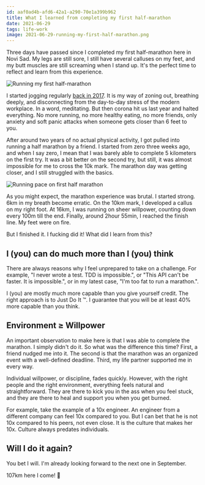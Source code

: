 ```yaml
---
id: aaf0ad4b-afd6-42a1-a290-70e1a399b962
title: What I learned from completing my first half-marathon
date: 2021-06-29
tags: life-work
image: 2021-06-29-running-my-first-half-marathon.png
---
```


Three days have passed since I completed my first half-marathon here in Novi
Sad. My legs are still sore, I still have several calluses on my feet, and my
butt muscles are still screaming when I stand up. It's the perfect time to
reflect and learn from this experience.

![Running my first half-marathon](images/2021-06-29-running-my-first-half-marathon.png)

I started jogging regularly [back in 2017](/running.html). It is my way of
zoning out, breathing deeply, and disconnecting from the day-to-day stress of
the modern workplace. In a word, meditating. But then corona hit us last year
and halted everything. No more running, no more healthy eating, no more friends,
only anxiety and soft panic attacks when someone gets closer than 6 feet to you.

After around two years of no actual physical activity, I got pulled into running
a half marathon by a friend. I started from zero three weeks ago, and when I say
zero, I mean that I was barely able to complete 5 kilometers on the first try.
It was a bit better on the second try, but still, it was almost impossible for
me to cross the 10k mark. The marathon day was getting closer, and I still
struggled with the basics.

![Running pace on first half marathon](images/2021-06-29-running-my-first-half-marathon-pace.png)

As you might expect, the marathon experience was brutal. I started strong. 6km
in my breath become erratic. On the 10km mark, I developed a callus on my right
foot. At 16km, I was running on sheer willpower, counting down every 100m till
the end. Finally, around 2hour 55min, I reached the finish line. My feet were on
fire.

But I finished it. I fucking did it!  What did I learn from this?

## I (you) can do much more than I (you) think

There are always reasons why I feel unprepared to take on a challenge.  For
example, "I never wrote a test. TDD is impossible.", or "This API can't be
faster. It is impossible.", or in my latest case, "I'm too fat to run a
marathon.".

I (you) are mostly much more capable than you give yourself credit. The right
approach is to Just Do It ™. I guarantee that you will be at least 40% more
capable than you think.

## Environment ≥ Willpower

An important observation to make here is that I was able to complete the
marathon. I simply didn't do it. So what was the difference this time? First, a
friend nudged me into it. The second is that the marathon was an organized event
with a well-defined deadline. Third, my life partner supported me in every way.

Individual willpower, or discipline, fades quickly. However, with the right
people and the right environment, everything feels natural and straightforward.
They are there to kick you in the ass when you feel stuck, and they are there to
heal and support you when you get burned.

For example, take the example of a 10x engineer. An engineer from a different
company can feel 10x compared to you. But I can bet that he is not 10x compared
to his peers, not even close. It is the culture that makes her 10x. Culture
always predates individuals.

## Will I do it again?

You bet I will. I'm already looking forward to the next one in September.

107km here I come! 👟
